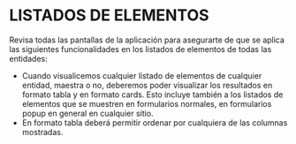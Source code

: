 LISTADOS DE ELEMENTOS
====================================
Revisa todas las pantallas de la aplicación para asegurarte de que se aplica las siguientes funcionalidades en los listados de elementos de todas las entidades:	
- Cuando visualicemos cualquier listado de elementos de cualquier entidad, maestra o no, deberemos poder visualizar los resultados en formato tabla y en formato cards. Esto incluye también a los listados de elementos que se muestren en formularios normales, en formularios popup en general en cualquier sitio.
- En formato tabla deberá permitir ordenar por cualquiera de las columnas mostradas.


